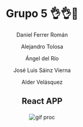 <h1 align="center">Grupo 5 👌👌🤳</h1>
<p align="center">Daniel Ferrer Román</p>
<p align="center">Alejandro Tolosa</p>
<p align="center">Ángel del Río</p>
<p align="center">José Luis Sáinz Vierna</p>
<p align="center">Alder Velásquez</p>

##  <p align="center">React APP</p> 

<div align="center" > 

  ![gif proc](https://media.giphy.com/media/qgQUggAC3Pfv687qPC/giphy.gif)
 
</div>
